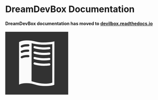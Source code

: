 # DreamDevBox Documentation

#### DreamDevBox documentation has moved to [devilbox.readthedocs.io](https://devilbox.readthedocs.io)

<a href="https://devilbox.readthedocs.io" title="DreamDevBox Documentation">
  <img style="width:200px;height:200px;" widh="200" height="200" title="DreamDevBox Documentation" name="DreamDevBox Documentation" src="https://raw.githubusercontent.com/cytopia/icons/master/400x400/readthedocs.png" />
</a>
